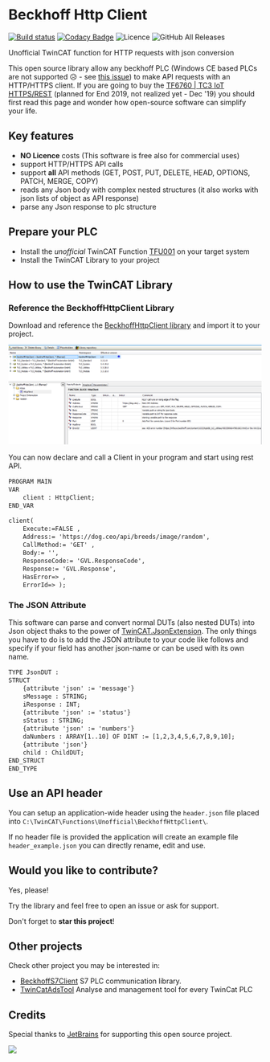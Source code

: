 Beckhoff Http Client
======
[![Build status](https://ci.appveyor.com/api/projects/status/bhsi49foyc8tnve2?svg=true)](https://ci.appveyor.com/project/fbarresi/beckhoffhttpclient)
[![Codacy Badge](https://api.codacy.com/project/badge/Grade/ce95394710b143ae861a60d6fc938d8c)](https://www.codacy.com/manual/fbarresi/BeckhoffHttpClient?utm_source=github.com&amp;utm_medium=referral&amp;utm_content=fbarresi/BeckhoffHttpClient&amp;utm_campaign=Badge_Grade)
![Licence](https://img.shields.io/github/license/fbarresi/Beckhoffhttpclient.svg)
![GitHub All Releases](https://img.shields.io/github/downloads/fbarresi/BeckhoffHttpClient/total)

Unofficial TwinCAT function for HTTP requests with json conversion

This open source library allow any beckhoff PLC (Windows CE based PLCs are not supported :disappointed_relieved: - see [this issue](https://github.com/fbarresi/BeckhoffHttpClient/issues/1#issuecomment-527231410)) to make API requests with an HTTP/HTTPS client.
If you are going to buy the [TF6760 | TC3 IoT HTTPS/REST](https://www.beckhoff.com.ph/default.asp?twincat/tf6760.htm) (planned for End 2019, not realized yet - Dec '19) you should first read this page and wonder how open-source software can simplify your life.

## Key features

- **NO Licence** costs (This software is free also for commercial uses)
- support HTTP/HTTPS API calls
- support **all** API methods (GET, POST, PUT, DELETE, HEAD, OPTIONS, PATCH, MERGE, COPY) 
- reads any Json body with complex nested structures (it also works with json lists of object as API response)
- parse any Json response to plc structure

## Prepare your PLC

- Install the _unofficial_ TwinCAT Function [TFU001](https://github.com/fbarresi/BeckhoffHttpClient/releases/latest) on your target system
- Install the TwinCAT Library to your project

## How to use the TwinCAT Library

### Reference the BeckhoffHttpClient Library

Download and reference the [BeckhoffHttpClient library](https://github.com/fbarresi/BeckhoffHttpClient/releases/latest) and import it to your project.

![](https://github.com/fbarresi/BeckhoffHttpClient/raw/master/doc/images/BeckhoffHttpClientLibrary.png)

You can now declare and call a Client in your program and start using rest API.

```
PROGRAM MAIN
VAR
	client : HttpClient;
END_VAR
```
```
client(
	Execute:=FALSE , 
	Address:= 'https://dog.ceo/api/breeds/image/random', 
	CallMethod:= 'GET' , 
	Body:= '', 
	ResponseCode:= 'GVL.ResponseCode', 
	Response:= 'GVL.Response',  
	HasError=> , 
	ErrorId=> );
```

### The JSON Attribute

This software can parse and convert normal DUTs (also nested DUTs) into Json object thaks to the power of [TwinCAT.JsonExtension](https://github.com/fbarresi/TwinCAT.JsonExtension).
The only things you have to do is to add the JSON attribute to your code like follows and specify if your field has another json-name or can be used with its own name.

```
TYPE JsonDUT :
STRUCT
	{attribute 'json' := 'message'}
	sMessage : STRING;
	iResponse : INT;
	{attribute 'json' := 'status'}
	sStatus : STRING;
	{attribute 'json' := 'numbers'}
	daNumbers : ARRAY[1..10] OF DINT := [1,2,3,4,5,6,7,8,9,10];
	{attribute 'json'}
	child : ChildDUT;
END_STRUCT
END_TYPE
```

## Use an API header

You can setup an application-wide header using the `header.json` file placed into `C:\TwinCAT\Functions\Unofficial\BeckhoffHttpClient\`.

If no header file is provided the application will create an example file `header_example.json` you can directly rename, edit and use.

## Would you like to contribute?

Yes, please!

Try the library and feel free to open an issue or ask for support. 

Don't forget to **star this project**! 

## Other projects

Check other project you may be interested in:

- [BeckhoffS7Client](https://github.com/fbarresi/BeckhoffS7Client) S7 PLC communication library.
- [TwinCatAdsTool](https://github.com/fbarresi/TwinCatAdsTool) Analyse and management tool for every TwinCat PLC

## Credits

Special thanks to [JetBrains](https://www.jetbrains.com/?from=BeckhoffHttpClient) for supporting this open source project.

<a href="https://www.jetbrains.com/?from=BeckhoffHttpClient"><img height="200" src="https://www.jetbrains.com/company/brand/img/jetbrains_logo.png"></a>

